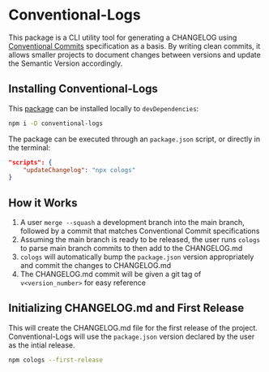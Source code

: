 # Conventional-Logs

This package is a CLI utility tool for generating a CHANGELOG using [Conventional Commits](https://www.conventionalcommits.org/en/v1.0.0/) specification as a basis. By writing clean commits, it allows smaller projects to document changes between versions and update the Semantic Version accordingly.

## Installing Conventional-Logs

This [package](https://www.npmjs.com/package/conventional-logs) can be installed locally to `devDependencies`:

```bash
npm i -D conventional-logs
```

The package can be executed through an `package.json` script, or directly in the terminal:

```json
"scripts": {
    "updateChangelog": "npx cologs"
}
```

## How it Works

1. A user `merge --squash` a development branch into the main branch, followed by a commit that matches Conventional Commit specifications
2. Assuming the main branch is ready to be released, the user runs `cologs` to parse main branch commits to then add to the CHANGELOG.md
3. `cologs` will automatically bump the `package.json` version appropriately and commit the changes to CHANGELOG.md
4. The CHANGELOG.md commit will be given a git tag of `v<version_number>` for easy reference

## Initializing CHANGELOG.md and First Release

This will create the CHANGELOG.md file for the first release of the project. Conventional-Logs will use the `package.json` version declared by the user as the intial release.

``` bash
npm cologs --first-release
```

